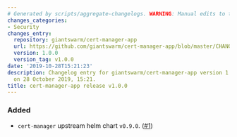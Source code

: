 ```yaml
---
# Generated by scripts/aggregate-changelogs. WARNING: Manual edits to this files will be overwritten.
changes_categories:
- Security
changes_entry:
  repository: giantswarm/cert-manager-app
  url: https://github.com/giantswarm/cert-manager-app/blob/master/CHANGELOG.md#100-2019-10-28
  version: 1.0.0
  version_tag: v1.0.0
date: '2019-10-28T15:21:23'
description: Changelog entry for giantswarm/cert-manager-app version 1.0.0, published
  on 28 October 2019, 15:21.
title: cert-manager-app release v1.0.0
---
```


### Added
- `cert-manager` upstream helm chart `v0.9.0`. ([#1](https://github.com/giantswarm/cert-manager-app/pull/1))
